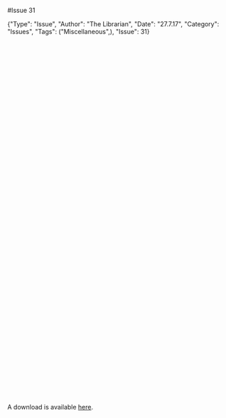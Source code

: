#Issue 31

{"Type": "Issue", "Author": "The Librarian", "Date": "27.7.17", "Category": "Issues", "Tags": ("Miscellaneous",), "Issue": 31}

<div data-configid="29335911/50971217" style="width:100%; height:800px;" class="issuuembed"></div><script type="text/javascript" src="https://e.issuu.com/embed.js" async="true"></script>

A download is available <a href="https://librarian.cf/i/31.pdf">here</a>.
